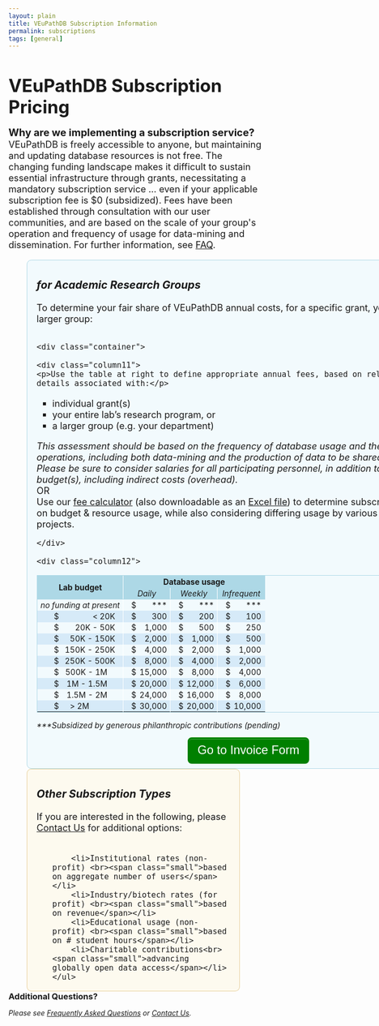 ```yaml
---
layout: plain
title: VEuPathDB Subscription Information
permalink: subscriptions
tags: [general]
---
```

<style>
  h1 {
    font-size: 2.5em;
    margin-bottom:0;
    padding-bottom:0;
    padding-top:0;
  }

  div.static-content {
    font-size:130%;
    a {
      text-decoration: underline;
    } 
    h2 {
      font-size: 1.5em;
      font-weight:400;
      padding-bottom:0.5em;
    }
    h3 {
      padding-top:0.25em;
      font-style: italic;
    }
    div.container {
      display: flex;
    }
    div.column1 {
      flex: 0 0 60%; 
      border-radius: .5em;
      border: 1px solid lightblue;
      background: #e6f7fd78;
      padding: 0 1em 0.5em;
      margin-left: 2em;
      min-width: 46em;
      p {
        margin:0;
      }
    }
    div.column2 {
      flex: 0 0 auto;
      border-radius: .5em;
      border: 1px solid #dbb667a6;
      background: #fdf9e696;
      padding: 0 1em 0;
      margin-left: 2em;
      max-width: 21em;
      p {
        margin:0;
      }
    }
    div.column11 {
      flex: 0 0 45%;
    }
    div.column12 {
      flex: 0 0 auto;
      margin-left: 1em;
    }

    ul {
      list-style-type: square;
    }
    .column11 ul {
      padding-left: 0;
      margin-top: 0;
    }
    .column11 li {
      padding-top: 0.8em;
      padding-bottom: 0.5em;
    }
    .column11 li p {
      text-decoration: underline;
      margin-top: 1em;
      position: relative;
      right: 1em;
    }
    .column2 li {
      padding-top: 0.4em;
      padding-bottom: 0.5em;
    }

    table {
      font-size: 85%;
      border: 1px solid lightblue;
    }
    td {
      text-align: right;
      padding: 0.10em 0.4em;
    }
    td.center {
      text-align: center;
      vertical-align: middle;
    }
    td.sidewhite {
      border-right: 1px solid white;
    }
    thead td {
      font-weight: bold;
      border: 1px solid lightblue;
      background: lightblue;
    }
    tbody tr.alt td {
      background: #d6eaf8;
    }
    td.nopad-r {
      padding-right: 0;
    }
    td.pad-r-halfem {
      padding-right: 0.5em
    }
    td.pad-r-1em {
      padding-right: 1em
    }
    td.pad-l-1em {
      padding-left: 1em
    }
    td.pad-r-2em {
      padding-right: 2em
    }
    td.pad-l-2em {
      padding-left: 2em
    }
    td.pad-r-4em {
      padding-right: 4.3em
    }

    .button-3 {
      font-size: 130%;
      background-color: green;
      border: 0.15em solid green;
      border-radius: 8px;
      box-shadow: rgba(27, 31, 35, 0.04) 0 1px 0, rgba(255, 255, 255, 0.25) 0 1px 0 inset;
      box-sizing: border-box;
      color: white;
      cursor: pointer;
      font-weight: 400;
      margin-top: 0.6em;
      padding: 0.4em 0.7em;
      transition: background-color 0.2s cubic-bezier(0.3, 0, 0.5, 1);
      touch-action: manipulation;
      vertical-align: middle;
    }
    .button-3:focus:not(:focus-visible):not(.focus-visible) {
      box-shadow: none;
      outline: none;
    }
    .button-3:hover {
      background-color: #2c974b;
    }
    .button-3:focus {
      box-shadow: rgba(46, 164, 79, .4) 0 0 0 3px;
      outline: none;
    }
    .button-3:active {
      background-color: #298e46;
      box-shadow: rgba(20, 70, 32, .2) 0 1px 0 inset;
    }
    .button-3 a {
      text-decoration: none;
      color: white;
    }

    .italics {
      font-style:italic;
    }
    .small {
      font-size:90%;
      font-style:italic;
    }
    .center {
      text-align: center;
    }

    div.addquest {
      margin: 2em 2em;
      p {
       padding-left: 2em;
       display: inline;
      } 
    }

    @media only screen and (max-width: 50em) {
      div.container {
        flex-wrap:wrap;
      }
      div.column1, div.column2, .button-3, div.addquest, div.addquest p {
        margin-bottom: 1em;
        margin-left: 0;
      }
      div.addquest, div.addquest p {
        padding-left: 0;
        display: block;
      }
    }

  }
</style>

<h1>VEuPathDB Subscription Pricing</h1>

<div class="static-content">

  <div class="top">
    <p><b style="font-size:110%">Why are we implementing a subscription service?</b> VEuPathDB is freely accessible to anyone, but maintaining and updating database resources is not free. The changing funding landscape makes it difficult to sustain essential infrastructure through grants, necessitating a mandatory subscription service ... even if your applicable subscription fee is $0 (subsidized). Fees have been established through consultation with our user communities, and are based on the scale of your group's operation and frequency of usage for data-mining and dissemination.  For further information, see <a href="/a/app/static-content/faq.html">FAQ</a>.</p>
  </div>

  <div class="container">

  <div class="column1">
    <h3>for Academic Research Groups</h3>
    <p style="padding-bottom:1em">To determine your fair share of VEuPathDB annual costs, for a specific grant, your entire lab, or a larger group:</p>

    <div class="container">

    <div class="column11">
    <p>Use the table at right to define appropriate annual fees, based on relevant budget details associated with:</p>
<ul>
<li>individual grant(s)</li>
<li>your entire lab’s research program, or</li>
<li>a larger group (e.g. your department)</li>
</ul>
<p><i>This assessment should be based on the frequency of database usage and the scale of your operations, including both data-mining and the production of data to be shared via VEuPathDB.  Please be sure to consider salaries for all participating personnel, in addition to total grant budget(s), including indirect costs (overhead).</i></p>
        <p>OR</p>
      <p>Use our <a href="https://docs.google.com/spreadsheets/d/1ldBS8u2Afu9DDPaSvHEp9k1_E5U3u6QEOQMt_ehIYgw/copy?usp=sharing" target="_blank" rel="noopener noreferrer">fee calculator</a> 
        (also downloadable as an <a target="_blank" href="{{ '/documents/Subscription_Fee_Calculator_2025.xlsx' | absolute_url }}">Excel file</a>) 
        to determine subscription fees based on budget & resource usage, while also considering differing usage by various individuals or projects.</p>
    
    

    </div>

    <div class="column12">
  <table>

  <thead>
    <tr>
      <td colspan="2" rowspan="2" class="center sidewhite">Lab budget</td>
      <td colspan="6" class="center">Database usage</td>
    </tr>
    <tr>
      <td colspan="2" class="center sidewhite" style="font-weight:400;font-style:italic">Daily</td>
      <td colspan="2" class="center sidewhite" style="font-weight:400;font-style:italic">Weekly</td>
      <td colspan="2" class="center" style="font-weight:400;font-style:italic">Infrequent</td>
    </tr>
  </thead>

  <tbody><tr>
    <td colspan="2" class="center sidewhite"><i>no funding at present</i></td>
    <td class="pad-l-1em nopad-r">$</td>
    <td class="sidewhite">***</td>
    <td class="pad-l-1em nopad-r">$</td>
    <td class="sidewhite">***</td>
    <td class="pad-l-1em nopad-r">$</td>
    <td class="pad-r-halfem">***</td>
  </tr>
  <tr class="alt">
    <td class="pad-l-2em nopad-r">$</td>  <!-- this affects all subsequent rows -->
    <td class="pad-r-1em sidewhite">&lt; 20K</td>
    <td class="pad-l-1em nopad-r">$</td>  <!-- this affects all subsequent rows -->
    <td class="sidewhite">300</td>
    <td class="pad-l-1em nopad-r">$</td>  <!-- this affects all subsequent rows -->
    <td class="sidewhite">200</td>
    <td class="pad-l-1em nopad-r">$</td>  <!-- this affects all subsequent rows -->
    <td class="pad-r-halfem">100</td>
  </tr>
  <tr>
    <td class="nopad-r">$</td>
    <td class="pad-r-1em sidewhite">20K - 50K</td>
    <td class="nopad-r">$</td>
    <td class="sidewhite">1,000</td>
    <td class="nopad-r">$</td>
    <td class="sidewhite">500</td>
    <td class="nopad-r">$</td>
    <td class="pad-r-halfem">250</td>
  </tr>
  <tr class="alt">
    <td class="nopad-r">$</td>
    <td class="pad-r-1em sidewhite">50K - 150K</td>
    <td class="nopad-r">$</td>
    <td class="sidewhite">2,000</td>
    <td class="nopad-r">$</td>
    <td class="sidewhite">1,000</td>
    <td class="nopad-r">$</td>
    <td class="pad-r-halfem">500</td>
  </tr>
  <tr>
    <td class="nopad-r">$</td>
    <td class="pad-r-1em sidewhite">150K - 250K</td>
    <td class="nopad-r">$</td>
    <td class="sidewhite">4,000</td>
    <td class="nopad-r">$</td>
    <td class="sidewhite">2,000</td>
    <td class="nopad-r">$</td>
    <td class="pad-r-halfem">1,000</td>
  </tr>
  <tr class="alt">
    <td class="nopad-r">$</td>
    <td class="pad-r-1em sidewhite">250K - 500K</td>
    <td class="nopad-r">$</td>
    <td class="sidewhite">8,000</td>
    <td class="nopad-r">$</td>
    <td class="sidewhite">4,000</td>
    <td class="nopad-r">$</td>
    <td class="pad-r-halfem">2,000</td>
  </tr>
  <tr>
    <td class="nopad-r">$</td>
    <td class="pad-r-2em sidewhite">500K - 1M</td>
    <td class="nopad-r">$</td>
    <td class="sidewhite">15,000</td>
    <td class="nopad-r">$</td>
    <td class="sidewhite">8,000</td>
    <td class="nopad-r">$</td>
    <td class="pad-r-halfem">4,000</td>
  </tr>
  <tr class="alt">
    <td class="nopad-r">$</td>
    <td class="pad-r-2em sidewhite">1M - 1.5M</td>
    <td class="nopad-r">$</td>
    <td class="sidewhite">20,000</td>
    <td class="nopad-r">$</td>
    <td class="sidewhite">12,000</td>
    <td class="nopad-r">$</td>
    <td class="pad-r-halfem">6,000</td>
  </tr>
  <tr>
    <td class="nopad-r">$</td>
    <td class="pad-r-2em sidewhite">1.5M - 2M</td>
    <td class="nopad-r">$</td>
    <td class="sidewhite">24,000</td>
    <td class="nopad-r">$</td>
    <td class="sidewhite">16,000</td>
    <td class="nopad-r">$</td>
    <td class="pad-r-halfem">8,000</td>
  </tr>
  <tr class="alt">
    <td class="nopad-r">$</td>
    <td class="pad-r-4em sidewhite">&gt; 2M</td>
    <td class="nopad-r">$</td>
    <td class="sidewhite">30,000</td>
    <td class="nopad-r">$</td>
    <td class="sidewhite">20,000</td>
    <td class="nopad-r">$</td>
    <td class="pad-r-halfem">10,000</td>
  </tr></tbody>

  </table>
  <span style="font-size:85%;font-style:italic">***Subsidized by generous philanthropic contributions (pending)</span>
   <div class="center">
      <button class="button-3"><a href="https://upenn.co1.qualtrics.com/jfe/form/SV_56yc5QpxL0IfWkK" target="_blank" rel="noopener noreferrer">
        Go to Invoice Form</a></button></div>
    </div>
    
    </div>

  </div>  <!-- end of column1 -->

  <div class="column2">     
    <h3>Other Subscription Types</h3>
    <p>If you are interested in the following, please
      <a href="mailto:subscriptions@veupathdb.org">Contact Us</a> for additional options:</p><br>
    <ul>
        
        <li>Institutional rates (non-profit) <br><span class="small">based on aggregate number of users</span></li>
        <li>Industry/biotech rates (for profit) <br><span class="small">based on revenue</span></li>
        <li>Educational usage (non-profit) <br><span class="small">based on # student hours</span></li>
        <li>Charitable contributions<br><span class="small">advancing globally open data access</span></li>
    </ul>
  </div>  <!-- end of column2 -->
  </div>

  <div class="addquest">
    <h3 style="display:inline">Additional Questions?</h3>
    <p><i>Please see <a href="/a/app/static-content/faq.html">Frequently Asked Questions</a> 
      or <a href="/a/app/contact-us">Contact Us</a>.</i></p>
  </div>

</div>

